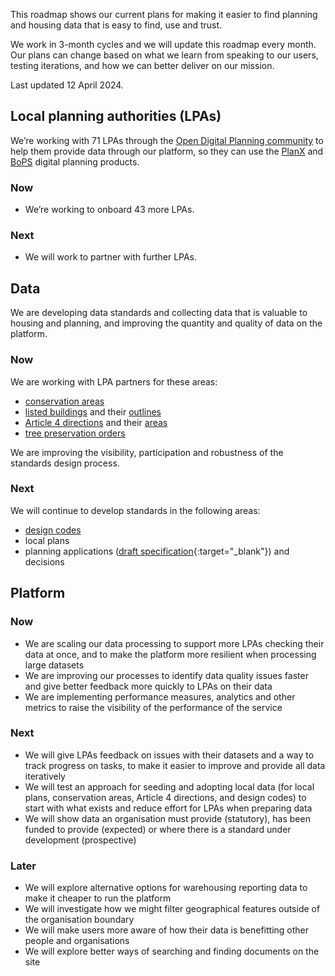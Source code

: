 This roadmap shows our current plans for making it easier to find planning and housing data that is easy to find, use and trust.

We work in 3-month cycles and we will update this roadmap every month. Our plans can change based on what we learn from speaking to our users, testing iterations, and how we can better deliver on our mission.

Last updated 12 April 2024.

## Local planning authorities (LPAs)

We’re working with 71 LPAs through the [Open Digital Planning community](https://opendigitalplanning.org/community) to help them provide data through our platform, so they can use the [PlanX](https://opendigitalplanning.org/services) and [BoPS](https://bops.digital) digital planning products.

### Now

- We’re working to onboard 43 more LPAs.

### Next

- We will work to partner with further LPAs.

## Data

We are developing data standards and collecting data that is valuable to housing and planning, and improving the quantity and quality of data on the platform.

### Now

We are working with LPA partners for these areas:

-   [conservation areas](/dataset/conservation-area)
-   [listed buildings](/dataset/listed-building) and their [outlines](/dataset/listed-building-outline)
-   [Article 4 directions](/dataset/article-4-direction) and their [areas](/dataset/article-4-direction-area)
-   [tree preservation orders](/dataset/tree-preservation-order)

We are improving the visibility, participation and robustness of the standards design process.

### Next

We will continue to develop standards in the following areas:

-   [design codes](/dataset/design-code)
-   local plans
-   planning applications ([draft specification](https://digital-land.github.io/specification/specification/planning-application/){:target="_blank"}) and decisions

## Platform

### Now

- We are scaling our data processing to support more LPAs checking their data at once, and to make the platform more resilient when processing large datasets
- We are improving our processes to identify data quality issues faster and give better feedback more quickly to LPAs on their data
- We are implementing performance measures, analytics and other metrics to raise the visibility of the performance of the service

### Next

- We will give LPAs feedback on issues with their datasets and a way to track progress on tasks, to make it easier to improve and provide all data iteratively
- We will test an approach for seeding and adopting local data (for local plans, conservation areas, Article 4 directions, and design codes) to start with what exists and reduce effort for LPAs when preparing data
- We will show data an organisation must provide (statutory), has been funded to provide (expected) or where there is a standard under development (prospective) 

### Later

- We will explore alternative options for warehousing reporting data to make it cheaper to run the platform 
- We will investigate how we might filter geographical features outside of the organisation boundary 
- We will make users more aware of how their data is benefitting other people and organisations 
- We will explore better ways of searching and finding documents on the site

<br>
